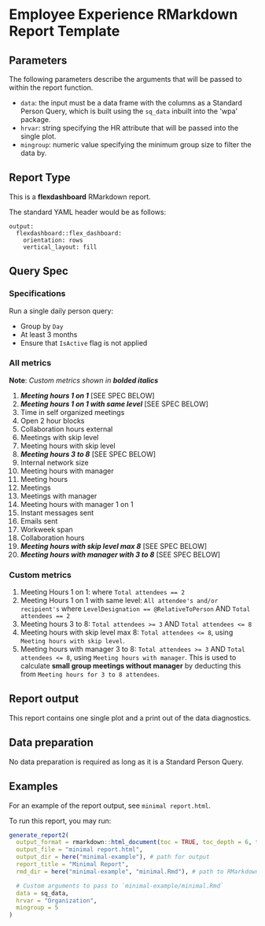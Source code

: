 # Employee Experience RMarkdown Report Template

## Parameters
The following parameters describe the arguments that will be passed to within the report function. 

- `data`: the input must be a data frame with the columns as a Standard Person Query, which is built using the `sq_data` inbuilt into the 'wpa' package.  
- `hrvar`: string specifying the HR attribute that will be passed into the single plot.
- `mingroup`: numeric value specifying the minimum group size to filter the data by.

## Report Type

This is a **flexdashboard** RMarkdown report.

The standard YAML header would be as follows:
```
output:
  flexdashboard::flex_dashboard:
    orientation: rows
    vertical_layout: fill
```    

## Query Spec

### Specifications

Run a single daily person query: 

- Group by `Day`
- At least 3 months
- Ensure that `IsActive` flag is not applied


### All metrics

**Note**: _Custom metrics shown in **bolded italics**_

1. **_Meeting hours 1 on 1_** [SEE SPEC BELOW]
1. **_Meeting hours 1 on 1 with same level_** [SEE SPEC BELOW]
1. Time in self organized meetings
1. Open 2 hour blocks
1. Collaboration hours external
1. Meetings with skip level
1. Meeting hours with skip level
1. ***Meeting hours 3 to 8*** [SEE SPEC BELOW]
1. Internal network size
1. Meeting hours with manager
1. Meeting hours
1. Meetings
1. Meetings with manager
1. Meeting hours with manager 1 on 1
1. Instant messages sent
1. Emails sent
1. Workweek span
1. Collaboration hours
1. ***Meeting hours with skip level max 8*** [SEE SPEC BELOW]
1. ***Meeting hours with manager with 3 to 8*** [SEE SPEC BELOW]


### Custom metrics

1. Meeting Hours 1 on 1: where `Total attendees == 2`
1. Meeting Hours 1 on 1 with same level: `All attendee's and/or recipient's` where `LevelDesignation == @RelativeToPerson` AND `Total attendees == 2`
1. Meeting hours 3 to 8: `Total attendees >= 3` AND `Total attendees <= 8`
1. Meeting hours with skip level max 8:  `Total attendees <= 8`, using `Meeting hours with skip level`. 
1. Meeting hours with manager 3 to 8:  `Total attendees >= 3` AND `Total attendees <= 8`, using `Meeting hours with manager`. This is used to calculate **small group meetings without manager** by deducting this from `Meeting hours for 3 to 8 attendees`.


## Report output
This report contains one single plot and a print out of the data diagnostics. 

## Data preparation
No data preparation is required as long as it is a Standard Person Query. 

## Examples
For an example of the report output, see `minimal report.html`.

To run this report, you may run: 
```R
generate_report2(
  output_format = rmarkdown::html_document(toc = TRUE, toc_depth = 6, theme = "cosmo"),
  output_file = "minimal report.html",
  output_dir = here("minimal-example"), # path for output
  report_title = "Minimal Report",
  rmd_dir = here("minimal-example", "minimal.Rmd"), # path to RMarkdown file,

  # Custom arguments to pass to `minimal-example/minimal.Rmd`
  data = sq_data,
  hrvar = "Organization",
  mingroup = 5
)
```
